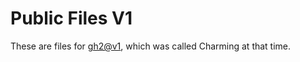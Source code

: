 # Public Files V1

These are files for [gh2@v1](https://github.com/gh2hq/gh2/tree/v1?tab=readme-ov-file), which was called Charming at that time.
